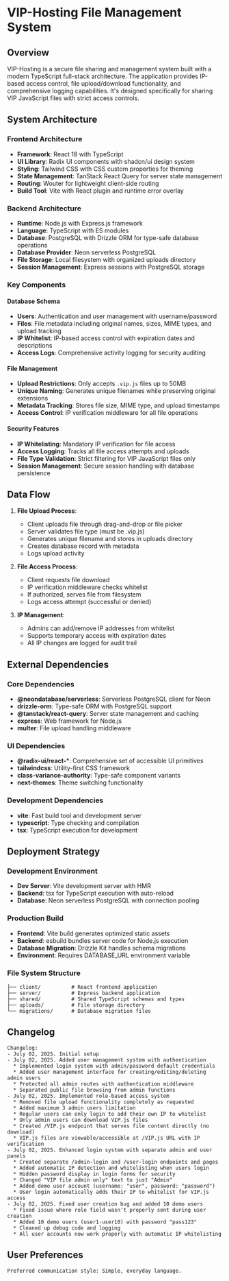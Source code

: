 # VIP-Hosting File Management System

## Overview

VIP-Hosting is a secure file sharing and management system built with a modern TypeScript full-stack architecture. The application provides IP-based access control, file upload/download functionality, and comprehensive logging capabilities. It's designed specifically for sharing VIP JavaScript files with strict access controls.

## System Architecture

### Frontend Architecture
- **Framework**: React 18 with TypeScript
- **UI Library**: Radix UI components with shadcn/ui design system
- **Styling**: Tailwind CSS with CSS custom properties for theming
- **State Management**: TanStack React Query for server state management
- **Routing**: Wouter for lightweight client-side routing
- **Build Tool**: Vite with React plugin and runtime error overlay

### Backend Architecture
- **Runtime**: Node.js with Express.js framework
- **Language**: TypeScript with ES modules
- **Database**: PostgreSQL with Drizzle ORM for type-safe database operations
- **Database Provider**: Neon serverless PostgreSQL
- **File Storage**: Local filesystem with organized uploads directory
- **Session Management**: Express sessions with PostgreSQL storage

### Key Components

#### Database Schema
- **Users**: Authentication and user management with username/password
- **Files**: File metadata including original names, sizes, MIME types, and upload tracking
- **IP Whitelist**: IP-based access control with expiration dates and descriptions
- **Access Logs**: Comprehensive activity logging for security auditing

#### File Management
- **Upload Restrictions**: Only accepts `.vip.js` files up to 50MB
- **Unique Naming**: Generates unique filenames while preserving original extensions
- **Metadata Tracking**: Stores file size, MIME type, and upload timestamps
- **Access Control**: IP verification middleware for all file operations

#### Security Features
- **IP Whitelisting**: Mandatory IP verification for file access
- **Access Logging**: Tracks all file access attempts and uploads
- **File Type Validation**: Strict filtering for VIP JavaScript files only
- **Session Management**: Secure session handling with database persistence

## Data Flow

1. **File Upload Process**:
   - Client uploads file through drag-and-drop or file picker
   - Server validates file type (must be .vip.js)
   - Generates unique filename and stores in uploads directory
   - Creates database record with metadata
   - Logs upload activity

2. **File Access Process**:
   - Client requests file download
   - IP verification middleware checks whitelist
   - If authorized, serves file from filesystem
   - Logs access attempt (successful or denied)

3. **IP Management**:
   - Admins can add/remove IP addresses from whitelist
   - Supports temporary access with expiration dates
   - All IP changes are logged for audit trail

## External Dependencies

### Core Dependencies
- **@neondatabase/serverless**: Serverless PostgreSQL client for Neon
- **drizzle-orm**: Type-safe ORM with PostgreSQL support
- **@tanstack/react-query**: Server state management and caching
- **express**: Web framework for Node.js
- **multer**: File upload handling middleware

### UI Dependencies
- **@radix-ui/react-***: Comprehensive set of accessible UI primitives
- **tailwindcss**: Utility-first CSS framework
- **class-variance-authority**: Type-safe component variants
- **next-themes**: Theme switching functionality

### Development Dependencies
- **vite**: Fast build tool and development server
- **typescript**: Type checking and compilation
- **tsx**: TypeScript execution for development

## Deployment Strategy

### Development Environment
- **Dev Server**: Vite development server with HMR
- **Backend**: tsx for TypeScript execution with auto-reload
- **Database**: Neon serverless PostgreSQL with connection pooling

### Production Build
- **Frontend**: Vite build generates optimized static assets
- **Backend**: esbuild bundles server code for Node.js execution
- **Database Migration**: Drizzle Kit handles schema migrations
- **Environment**: Requires DATABASE_URL environment variable

### File System Structure
```
├── client/          # React frontend application
├── server/          # Express backend application
├── shared/          # Shared TypeScript schemas and types
├── uploads/         # File storage directory
└── migrations/      # Database migration files
```

## Changelog

```
Changelog:
- July 02, 2025. Initial setup
- July 02, 2025. Added user management system with authentication
  * Implemented login system with admin/password default credentials
  * Added user management interface for creating/editing/deleting admin users
  * Protected all admin routes with authentication middleware
  * Separated public file browsing from admin functions
- July 02, 2025. Implemented role-based access system
  * Removed file upload functionality completely as requested
  * Added maximum 3 admin users limitation
  * Regular users can only login to add their own IP to whitelist
  * Only admin users can download VIP.js files
  * Created /VIP.js endpoint that serves file content directly (no download)
  * VIP.js files are viewable/accessible at /VIP.js URL with IP verification
- July 02, 2025. Enhanced login system with separate admin and user panels
  * Created separate /admin-login and /user-login endpoints and pages
  * Added automatic IP detection and whitelisting when users login
  * Hidden password display in login forms for security
  * Changed "VIP file admin only" text to just "Admin"
  * Added demo user account (username: "user", password: "password")
  * User login automatically adds their IP to whitelist for VIP.js access
- July 02, 2025. Fixed user creation bug and added 10 demo users
  * Fixed issue where role field wasn't properly sent during user creation
  * Added 10 demo users (user1-user10) with password "pass123"
  * Cleaned up debug code and logging
  * All user accounts now work properly with automatic IP whitelisting
```

## User Preferences

```
Preferred communication style: Simple, everyday language.
```